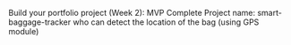 Build your portfolio project (Week 2): MVP Complete
Project name: smart-baggage-tracker
who can detect the location of the bag (using GPS module)


